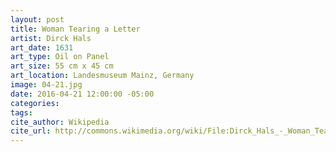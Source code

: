```yaml
---
layout: post
title: Woman Tearing a Letter
artist: Dirck Hals
art_date: 1631
art_type: Oil on Panel
art_size: 55 cm x 45 cm
art_location: Landesmuseum Mainz, Germany
image: 04-21.jpg
date: 2016-04-21 12:00:00 -05:00
categories:
tags:
cite_author: Wikipedia
cite_url: http://commons.wikimedia.org/wiki/File:Dirck_Hals_-_Woman_Tearing_a_Letter_-_WGA11046.jpg
---
```


